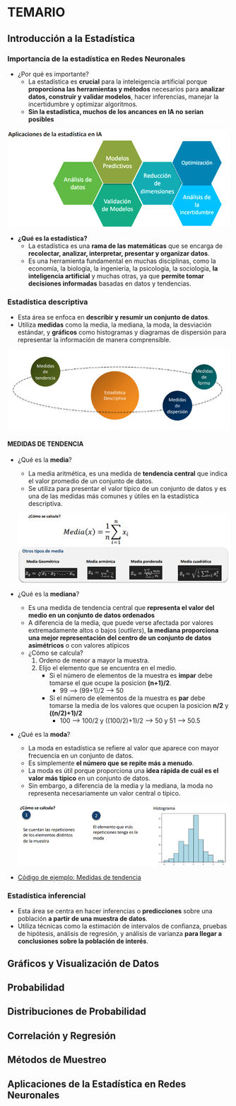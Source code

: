 # TEMARIO
## Introducción a la Estadística
### Importancia de la estadística en Redes Neuronales
- ¿Por qué es importante?
    - La estadística es **crucial** para la inteleigencia artificial porque **proporciona las herramientas y métodos** necesarios para **analizar datos, construir y validar modelos**, hacer inferencias, manejar la incertidumbre y optimizar algoritmos.
    - **Sin la estadística, muchos de los ancances en IA no serían posibles**

![Aplicaciones de la estadística en IA](/media/AplicacionEstadistica.png)

- **¿Qué es la estadística?**
    - La estadística es una **rama de las matemáticas** que se encarga de **recolectar, analizar, interpretar, presentar y organizar datos**.
    - Es una herramienta fundamental en muchas disciplinas, como la economía, la biología, la ingeniería, la psicología, la sociología, **la inteligencia artificial** y muchas otras, ya que **permite tomar decisiones informadas** basadas en datos y tendencias.

### Estadística descriptiva
- Esta área se enfoca en **describir y resumir un conjunto de datos**.
- Utiliza **medidas** como la media, la mediana, la moda, la desviación estándar, y **gráficos** como histogramas y diagramas de dispersión para representar la información de manera comprensible.

![Estadística descriptiva](/media/descriptiva.png)

#### MEDIDAS DE TENDENCIA
- ¿Qué es la **media**?
    - La media aritmética, es una medida de **tendencia central** que indica el valor promedio de un conjunto de datos.
    - Se utiliza para presentar el valor típico de un conjunto de datos y es una de las medidas más comunes y útiles en la estadística descriptiva.

    ![Estadística descriptiva](/media/media.png)

- ¿Qué es la **mediana**?
    - Es una medida de tendencia central que **representa el valor del medio en un conjunto de datos ordenados**
    - A diferencia de la media, que puede verse afectada por valores extremadamente altos o bajos (*outliers*), **la mediana proporciona una mejor representación del centro de un conjunto de datos asimétricos** o con valores atípicos
    - ¿Cómo se calcula?
        1. Ordeno de menor a mayor la muestra.
        2. Elijo el elemento que se encuentra en el medio.
            - Si el número de elementos de la muestra es **impar** debe tomarse el que ocupe la posicion **(n+1)/2**.
                - 99 --> (99+1)/2 --> 50
            - Si el número de elementos de la muestra es **par** debe tomarse la media de los valores que ocupen la posicion **n/2** y **((n/2)+1)/2**
                - 100 --> 100/2 y ((100/2)+1)/2 --> 50 y 51 --> 50.5

- ¿Qué es la **moda**?
    - La moda en estadística se refiere al valor que aparece con mayor frecuencia en un conjunto de datos.
    - Es simplemente **el número que se repite más a menudo**.
    - La moda es útil porque proporciona una **idea rápida de cuál es el valor más típico** en un conjunto de datos.
    - Sin embargo, a diferencia de la media y la mediana, la moda no representa necesariamente un valor central o típico.

    ![Estadística descriptiva](/media/moda.png)

- [Código de ejemplo: Medidas de tendencia](medidas_de_tendencia.py)


### Estadística inferencial
- Esta área se centra en hacer inferencias o **predicciones** sobre una población **a partir de una muestra de datos**. 
- Utiliza técnicas como la estimación de intervalos de confianza, pruebas de hipótesis, análisis de regresión, y análisis de varianza **para llegar a conclusiones sobre la población de interés**.

## Gráficos y Visualización de Datos
## Probabilidad
## Distribuciones de Probabilidad
## Correlación y Regresión
## Métodos de Muestreo
## Aplicaciones de la Estadística en Redes Neuronales


